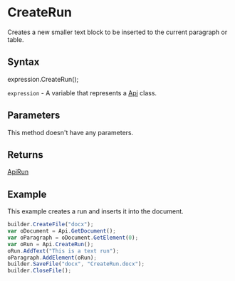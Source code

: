 # CreateRun

Creates a new smaller text block to be inserted to the current paragraph or table.

## Syntax

expression.CreateRun();

`expression` - A variable that represents a [Api](../Api.md) class.

## Parameters

This method doesn't have any parameters.

## Returns

[ApiRun](../../ApiRun/ApiRun.md)

## Example

This example creates a run and inserts it into the document.

```javascript
builder.CreateFile("docx");
var oDocument = Api.GetDocument();
var oParagraph = oDocument.GetElement(0);
var oRun = Api.CreateRun();
oRun.AddText("This is a text run");
oParagraph.AddElement(oRun);
builder.SaveFile("docx", "CreateRun.docx");
builder.CloseFile();
```